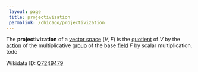 ```yaml
---
 layout: page
 title: projectivization
 permalink: /chicago/projectivization
---
```

The **projectivization** of a [vector space](https://mathgloss.github.io/MathGloss/vector_space) $(V,F)$ is the [quotient](https://mathgloss.github.io/MathGloss/quotient_by_action) of $V$ by the [action](https://mathgloss.github.io/MathGloss/group_action) of the multiplicative [group](https://mathgloss.github.io/MathGloss/group) of the base [field](https://mathgloss.github.io/MathGloss/field) $F$ by scalar multiplication. todo 

Wikidata ID: [Q7249479](https://www.wikidata.org/wiki/Q7249479)